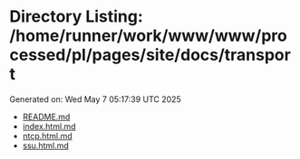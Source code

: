 # Directory Listing: /home/runner/work/www/www/processed/pl/pages/site/docs/transport
Generated on: Wed May  7 05:17:39 UTC 2025

- [README.md](README.md)
- [index.html.md](index.html.md)
- [ntcp.html.md](ntcp.html.md)
- [ssu.html.md](ssu.html.md)
